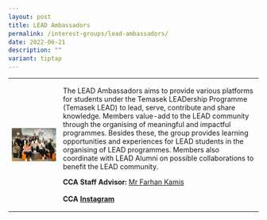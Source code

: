 ```yaml
---
layout: post
title: LEAD Ambassadors
permalink: /interest-groups/lead-ambassadors/
date: 2022-06-21
description: ""
variant: tiptap
---
```

<table style="minWidth: 50px">
<colgroup>
<col>
<col>
</colgroup>
<tbody>
<tr>
<td rowspan="1" colspan="1">
<div class="isomer-image-wrapper">
<img style="display:block;margin-left:auto;margin-right:auto;" height="auto" width="100%" alt="LEAD Ambassadors" src="/images/Interest Groups/LEAD Ambassadors.png">
</div>
</td>
<td rowspan="1" colspan="1">
<p>The LEAD Ambassadors aims to provide various platforms for students under
the Temasek LEADership Programme (Temasek LEAD) to lead, serve, contribute
and share knowledge. Members value-add to the LEAD community through the
organising of meaningful and impactful programmes. Besides these, the group
provides learning opportunities and experiences for LEAD students in the
organising of LEAD programmes. Members also coordinate with LEAD Alumni
on possible collaborations to benefit the LEAD community.</p>
<p></p>
<p><strong>CCA Staff Advisor:</strong>  <a href="mailto:Farhan_Bin_Kamis@tp.edu.sg" rel="noopener noreferrer nofollow" target="_blank">Mr Farhan Kamis</a>
<br>
<br><strong>CCA <a href="https://www.instagram.com/tp.lead/?hl=en" rel="noopener noreferrer nofollow" target="_blank">Instagram</a></strong>
</p>
</td>
</tr>
</tbody>
</table>
<p></p>